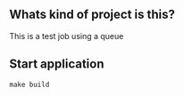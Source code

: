 ## Whats kind of project is this?
This is a test job using a queue

## Start application

```
make build
```